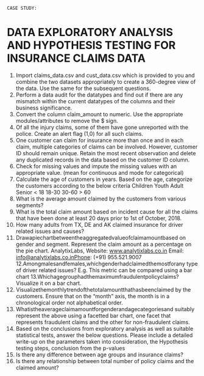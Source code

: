     CASE STUDY:
# DATA EXPLORATORY ANALYSIS AND HYPOTHESIS TESTING FOR INSURANCE CLAIMS DATA

1. Import claims_data.csv and cust_data.csv which is provided to you and combine the two datasets appropriately to create a 360-degree view of the data. Use the same for the subsequent questions.
2. Perform a data audit for the datatypes and find out if there are any mismatch within the current datatypes of the columns and their business significance.
3. Convert the column claim_amount to numeric. Use the appropriate modules/attributes to remove the $ sign.
4. Of all the injury claims, some of them have gone unreported with the police. Create an alert flag (1,0) for all such claims.
5. One customer can claim for insurance more than once and in each claim, multiple categories of claims can be involved. However, customer ID should remain unique.
Retain the most recent observation and delete any duplicated records in the data based on the customer ID column.
6. Check for missing values and impute the missing values with an appropriate value. (mean for continuous and mode for categorical)
7. Calculate the age of customers in years. Based on the age, categorize the customers according to the below criteria
Children Youth Adult Senior
< 18 18-30 30-60 > 60
8. What is the average amount claimed by the customers from various segments?
9. What is the total claim amount based on incident cause for all the claims that have been done at least 20 days prior to 1st of October, 2018.
10. How many adults from TX, DE and AK claimed insurance for driver
related issues and causes?
11. Drawapiechartbetweentheaggregatedvalueofclaimamountbased
on gender and segment. Represent the claim amount as a percentage on the pie chart.
AnalytixLabs, Website: www.analytixlabs.co.in Email: info@analytixlabs.co.inPhone: (+91) 955.521.9007
12.Amongmalesandfemales,whichgenderhadclaimedthemostforany type of driver related issues? E.g. This metric can be compared using a bar chart
13.Whichagegrouphadthemaximumfraudulentpolicyclaims?Visualize it on a bar chart.
14. Visualizethemonthlytrendofthetotalamountthathasbeenclaimed by the customers. Ensure that on the “month” axis, the month is in a chronological order not alphabetical order.
15. Whatistheaverageclaimamountforgenderandagecategoriesand suitably represent the above using a facetted bar chart, one facet that represents fraudulent claims and the other for non-fraudulent claims.
16. Based on the conclusions from exploratory analysis as well as suitable statistical tests, answer the below questions. Please include a detailed write-up on the parameters taken into consideration, the Hypothesis testing steps, conclusion from the p-values
17. Is there any difference between age groups and insurance claims?
18. Is there any relationship between total number of policy claims and the claimed amount?
   
